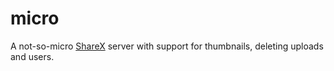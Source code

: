 # micro

A not-so-micro [ShareX](https://getsharex.com/) server with support for thumbnails, deleting uploads and users.
